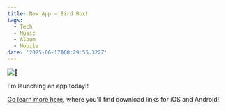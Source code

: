 ```yaml
---
title: New App – Bird Box!
tags:
  - Tech
  - Music
  - Album
  - Mobile
date: '2025-06-17T08:29:56.322Z'
---
```


![🦜](http://res.cloudinary.com/cpadilla/image/upload/v1743372758/chrisdpadilla/albums/zwqx8tumg5iz7yigqgfo.jpg)

I'm launching an app today!!

[Go learn more here](/birdbox), where you'll find download links for iOS and Android!
